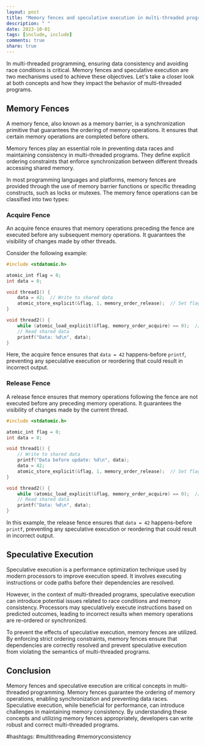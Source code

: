 ```yaml
---
layout: post
title: "Memory fences and speculative execution in multi-threaded programs."
description: " "
date: 2023-10-01
tags: [include, include]
comments: true
share: true
---
```


In multi-threaded programming, ensuring data consistency and avoiding race conditions is critical. Memory fences and speculative execution are two mechanisms used to achieve these objectives. Let's take a closer look at both concepts and how they impact the behavior of multi-threaded programs.

## Memory Fences

A memory fence, also known as a memory barrier, is a synchronization primitive that guarantees the ordering of memory operations. It ensures that certain memory operations are completed before others.

Memory fences play an essential role in preventing data races and maintaining consistency in multi-threaded programs. They define explicit ordering constraints that enforce synchronization between different threads accessing shared memory.

In most programming languages and platforms, memory fences are provided through the use of memory barrier functions or specific threading constructs, such as locks or mutexes. The memory fence operations can be classified into two types:

### Acquire Fence

An acquire fence ensures that memory operations preceding the fence are executed before any subsequent memory operations. It guarantees the visibility of changes made by other threads.

Consider the following example:

```c
#include <stdatomic.h>

atomic_int flag = 0;
int data = 0;

void thread1() {
    data = 42;  // Write to shared data
    atomic_store_explicit(&flag, 1, memory_order_release);  // Set flag to indicate completion
}

void thread2() {
    while (atomic_load_explicit(&flag, memory_order_acquire) == 0);  // Spin until flag is set
    // Read shared data
    printf("Data: %d\n", data);
}
```
Here, the acquire fence ensures that `data = 42` happens-before `printf`, preventing any speculative execution or reordering that could result in incorrect output.

### Release Fence

A release fence ensures that memory operations following the fence are not executed before any preceding memory operations. It guarantees the visibility of changes made by the current thread.

```c
#include <stdatomic.h>

atomic_int flag = 0;
int data = 0;

void thread1() {
    // Write to shared data
    printf("Data before update: %d\n", data);
    data = 42;
    atomic_store_explicit(&flag, 1, memory_order_release);  // Set flag to indicate completion
}

void thread2() {
    while (atomic_load_explicit(&flag, memory_order_acquire) == 0);  // Spin until flag is set
    // Read shared data
    printf("Data: %d\n", data);
}
```

In this example, the release fence ensures that `data = 42` happens-before `printf`, preventing any speculative execution or reordering that could result in incorrect output.

## Speculative Execution

Speculative execution is a performance optimization technique used by modern processors to improve execution speed. It involves executing instructions or code paths before their dependencies are resolved.

However, in the context of multi-threaded programs, speculative execution can introduce potential issues related to race conditions and memory consistency. Processors may speculatively execute instructions based on predicted outcomes, leading to incorrect results when memory operations are re-ordered or synchronized.

To prevent the effects of speculative execution, memory fences are utilized. By enforcing strict ordering constraints, memory fences ensure that dependencies are correctly resolved and prevent speculative execution from violating the semantics of multi-threaded programs.

## Conclusion

Memory fences and speculative execution are critical concepts in multi-threaded programming. Memory fences guarantee the ordering of memory operations, enabling synchronization and preventing data races. Speculative execution, while beneficial for performance, can introduce challenges in maintaining memory consistency. By understanding these concepts and utilizing memory fences appropriately, developers can write robust and correct multi-threaded programs.

#hashtags: #multithreading #memoryconsistency